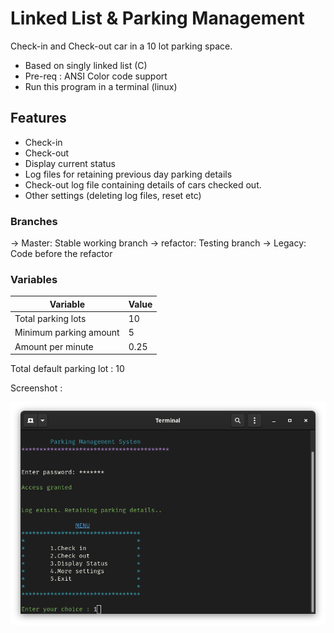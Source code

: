 # Linked List & Parking Management

Check-in and Check-out car in a 10 lot parking space.

* Based on singly linked list (C)
* Pre-req : ANSI Color code support
* Run this program in a terminal (linux)

## Features

* Check-in
* Check-out
* Display current status
* Log files for retaining previous day parking details
* Check-out log file containing details of cars checked out.
* Other settings (deleting log files, reset etc)

### Branches

-> Master: Stable working branch
-> refactor: Testing branch
-> Legacy: Code before the refactor

### Variables

|      Variable          | Value |
|------------------------|-------|
|Total parking lots      | 10    |
|Minimum parking amount  | 5     |
|Amount per minute       | 0.25  |

Total default parking lot : 10

Screenshot :

![HomeScreen](https://raw.githubusercontent.com/keiclicks/carmanagementc/master/preview/homepage.png "Home-Page")
